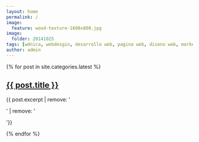 ```yaml
---
layout: home
permalink: /
image:
  feature: wood-texture-1600x800.jpg
image:
  folder: 20141025
tags: [wdnica, webdesgin, desarrollo web, pagina web, diseno web, marketing, emarketing, vida, negocios, life, business, tecnologia, technology, html5, lifenbiz, life-and-business, vida-y-negocios]
author: admin
---
```


<div class="bullets">
	{% for post in site.categories.latest %}
	<div class="bullet three-col-bullet">
		<div class="bullet-icon">
			<a href="{{ site.url }}{{ post.url }}"><img src="{{ site.url }}/images/{{ post.image.teaser }}" alt=""></a>
		</div><!-- /.bullet-icon -->
		<div class="bullet-content">
			<h2><a href="{{ site.url }}{{ post.url }}">{{ post.title }}</a></h2>
			<p>{{ post.excerpt | remove: '<p>' | remove: '</p>'}}</p>
		</div><!-- /.bullet-content -->
	</div><!-- /.bullet -->
	{% endfor %}
</div><!-- /.bullets -->